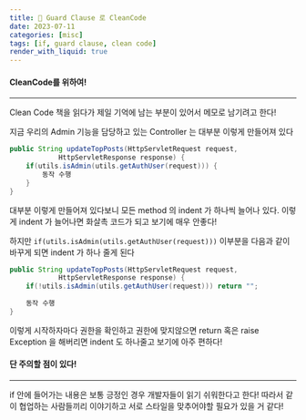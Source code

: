 ```yaml
---
title: 🌿 Guard Clause 로 CleanCode
date: 2023-07-11
categories: [misc]
tags: [if, guard clause, clean code]
render_with_liquid: true
---
```

#### CleanCode를 위하여!
---
Clean Code 책을 읽다가 제일 기억에 남는 부분이 있어서 메모로 남기려고 한다!

지금 우리의 Admin 기능을 담당하고 있는 Controller 는 대부분 이렇게 만들어져 있다

```java
public String updateTopPosts(HttpServletRequest request,
            HttpServletResponse response) {
    if(utils.isAdmin(utils.getAuthUser(request))) {
        동작 수행
    }
}
```

대부분 이렇게 만들어져 있다보니 모든 method 의 indent 가 하나씩 늘어나 있다. 이렇게 indent 가 늘어나면 화살촉 코드가 되고 보기에 매우 안좋다!

하지만 `if(utils.isAdmin(utils.getAuthUser(request)))` 이부분을 다음과 같이 바꾸게 되면 indent 가 하나 줄게 된다

```java
public String updateTopPosts(HttpServletRequest request,
            HttpServletResponse response) {
    if(!utils.isAdmin(utils.getAuthUser(request))) return "";
    
    동작 수행
}
```

이렇게 시작하자마다 권한을 확인하고 권한에 맞지않으면 return 혹은 raise Exception 을 해버리면 indent 도 하나줄고 보기에 아주 편하다!

#### 단 주의할 점이 있다!
---
if 안에 들어가는 내용은 보통 긍정인 경우 개발자들이 읽기 쉬워한다고 한다! 따라서 같이 협업하는 사람들끼리 이야기하고 서로 스타일을 맞추어야할 필요가 있을 거 같다!